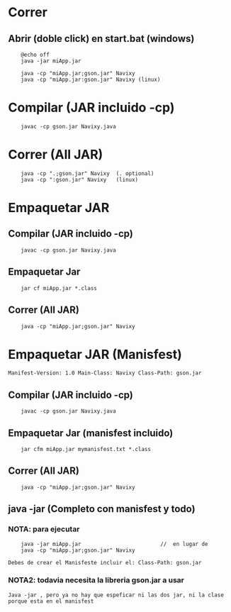 # Correr 

## Abrir (doble click) en start.bat (windows)
```
	@echo off
	java -jar miApp.jar

	java -cp "miApp.jar;gson.jar" Navixy
	java -cp "miApp.jar:gson.jar" Navixy (linux)
```

# Compilar (JAR incluido -cp)
```
	javac -cp gson.jar Navixy.java
```

# Correr (All JAR) 
```
	java -cp ".;gson.jar" Navixy  (. optional)
	java -cp ":gson.jar" Navixy   (linux)				
```

# Empaquetar JAR

## Compilar (JAR incluido -cp)
```
	javac -cp gson.jar Navixy.java
```
## Empaquetar Jar 
```
	jar cf miApp.jar *.class
```

## Correr (All JAR) 
```
	java -cp "miApp.jar;gson.jar" Navixy
```





# Empaquetar JAR (Manisfest)
``
Manifest-Version: 1.0
Main-Class: Navixy
Class-Path: gson.jar 
``

## Compilar (JAR incluido -cp)
```
	javac -cp gson.jar Navixy.java
```

## Empaquetar Jar (manisfest incluido) 
```
	jar cfm miApp.jar mymanisfest.txt *.class
```

## Correr (All JAR) 
```
	java -cp "miApp.jar;gson.jar" Navixy

```

## java -jar (Completo con manisfest y todo)

### NOTA: para ejecutar 
```
	java -jar miApp.jar                         //  en lugar de  
	java -cp "miApp.jar;gson.jar" Navixy
```
``
Debes de crear el Manisfeste incluir el:
	Class-Path: gson.jar 
``

### NOTA2: todavia necesita la libreria gson.jar a usar  
``
	Java -jar , pero ya no hay que espeficar ni las dos jar, ni la clase
	porque esta en el manisfest
``

